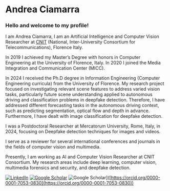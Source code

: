 # Andrea Ciamarra
### Hello and welcome to my profile!
I am Andrea Ciamarra, I am an Artificial Intelligence and Computer Vision Researcher at [CNIT](https://www.cnit.it/en/) (National, Inter-University Consortium for Telecommunications), Florence Italy.

In 2019 I achieved my Master’s Degree with honors in Computer Engineering at the University of Florence, Italy. In 2020 I joined the Media Integration and Communication Center (MICC).

In 2024 I received the Ph.D degree in Information Engineering (Computer Engineering curricula) from the University of Florence. My research project focused on investigating relevant scene features to address varied vision tasks, particularly future scene understanding applied to autonomous driving and classification problems in deepfake detection. Therefore, I have addressed different forecasting tasks in the autonomous driving context, such as predicting segmentation, optical flow and depth in advance. Furthermore, I have dealt with image classification for deepfake detection.

I was a Postdoctoral Researcher at Mercatorum University, Rome, Italy, in 2024, focusing on Deepfake detection techniques for images and videos. 

I serve as a reviewer for several international conferences and journals in the fields of computer vision and multimedia.

Presently, I am working as AI and Computer Vision Researcher at CNIT Consortium. My research areas include deep learning, computer vision, multimedia forensics and security, and deepfake detection. 

[![LinkedIn](https://img.shields.io/badge/Linkedin-blue)](www.linkedin.com/in/andrea-ciamarra-aa179976) [![Google Scholar](https://img.shields.io/badge/Google-Scholar-orange)]([www.linkedin.com/in/andrea-ciamarra-aa179976](https://scholar.google.com/citations?user=LTrUgeEAAAAJ&hl=en)) ![Google Scholar](https://img.shields.io/badge/Orcid-green)]([https://orcid.org/0000-0001-7053-0830](https://orcid.org/0000-0001-7053-0830))
